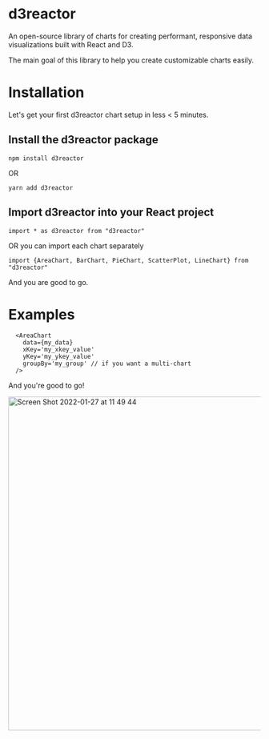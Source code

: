 # d3reactor

An open-source library of charts for creating performant, responsive data visualizations built with React and D3. 

The main goal of this library to help you create customizable charts easily. 

# Installation
Let's get your first d3reactor chart setup in less < 5 minutes.

## Install the d3reactor package
```
npm install d3reactor
```
OR
```
yarn add d3reactor
```
## Import d3reactor into your React project

```
import * as d3reactor from "d3reactor"
```

OR you can import each chart separately 

```
import {AreaChart, BarChart, PieChart, ScatterPlot, LineChart} from "d3reactor"
```

And you are good to go. 


# Examples

```
  <AreaChart
    data={my_data}
    xKey='my_xkey_value'
    yKey='my_ykey_value'
    groupBy='my_group' // if you want a multi-chart
  />

```

And you're good to go!

<img width="667" alt="Screen Shot 2022-01-27 at 11 49 44" src="https://user-images.githubusercontent.com/83984184/151405131-82e9c38f-806a-4cb1-8d6a-b24a62595279.png">


